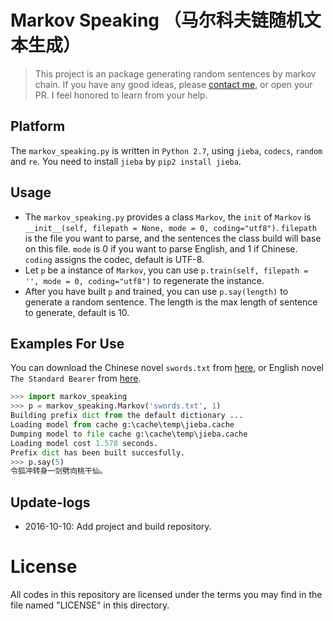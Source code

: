 # Markov Speaking （马尔科夫链随机文本生成）
> This project is an package generating random sentences by markov chain. If you have any good ideas, please [contact me](mailto:forec@bupt.edu.cn), or open your PR. I feel honored to learn from your help.

## Platform
The `markov_speaking.py` is written in `Python 2.7`, using `jieba`, `codecs`, `random` and `re`. You need to install `jieba` by `pip2 install jieba`.

## Usage
* The `markov_speaking.py` provides a class `Markov`, the `init` of `Markov` is `__init__(self, filepath = None, mode = 0, coding="utf8")`. `filepath` is the file you want to parse, and the sentences the class build will base on this file. `mode` is 0 if you want to parse English, and 1 if Chinese. `coding` assigns the codec, default is UTF-8.
* Let `p` be a instance of `Markov`, you can use `p.train(self, filepath = '', mode = 0, coding="utf8")` to regenerate the instance.
* After you have built `p` and trained, you can use `p.say(length)` to generate a random sentence. The length is the max length of sentence to generate, default is 10.

## Examples For Use
You can download the Chinese novel `swords.txt` from [here](http://7xktmz.com1.z0.glb.clouddn.com/swords.txt), or English novel `The Standard Bearer` from [here](http://7xktmz.com1.z0.glb.clouddn.com/The_Standard_Bearer.txt).
```python
>>> import markov_speaking
>>> p = markov_speaking.Markov('swords.txt', 1)
Building prefix dict from the default dictionary ...
Loading model from cache g:\cache\temp\jieba.cache
Dumping model to file cache g:\cache\temp\jieba.cache
Loading model cost 1.578 seconds.
Prefix dict has been built succesfully.
>>> p.say(5)
令狐冲转身一剑劈向桃干仙。
```

## Update-logs
* 2016-10-10: Add project and build repository.

# License
All codes in this repository are licensed under the terms you may find in the file named "LICENSE" in this directory.